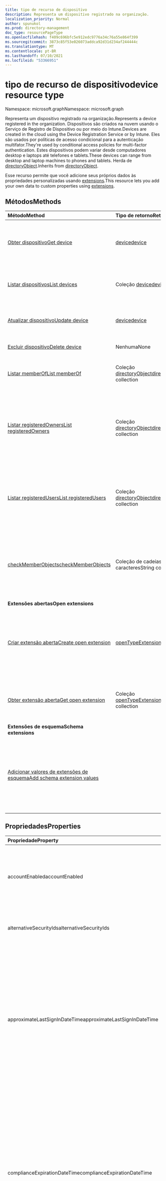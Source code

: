 ```yaml
---
title: tipo de recurso de dispositivo
description: Representa um dispositivo registrado na organização.
localization_priority: Normal
author: spunukol
ms.prod: directory-management
doc_type: resourcePageType
ms.openlocfilehash: f409c696bfc5e912edc9776a34c76a55e864f399
ms.sourcegitcommit: 3873c85f53e026073addca92d31d234af244444c
ms.translationtype: MT
ms.contentlocale: pt-BR
ms.lasthandoff: 07/10/2021
ms.locfileid: "53366951"
---
```

# <a name="device-resource-type"></a><span data-ttu-id="82e64-103">tipo de recurso de dispositivo</span><span class="sxs-lookup"><span data-stu-id="82e64-103">device resource type</span></span>

<span data-ttu-id="82e64-104">Namespace: microsoft.graph</span><span class="sxs-lookup"><span data-stu-id="82e64-104">Namespace: microsoft.graph</span></span>

<span data-ttu-id="82e64-105">Representa um dispositivo registrado na organização.</span><span class="sxs-lookup"><span data-stu-id="82e64-105">Represents a device registered in the organization.</span></span> <span data-ttu-id="82e64-106">Dispositivos são criados na nuvem usando o Serviço de Registro de Dispositivo ou por meio do Intune.</span><span class="sxs-lookup"><span data-stu-id="82e64-106">Devices are created in the cloud using the Device Registration Service or by Intune.</span></span> <span data-ttu-id="82e64-107">Eles são usados por políticas de acesso condicional para a autenticação multifator.</span><span class="sxs-lookup"><span data-stu-id="82e64-107">They're used by conditional access policies for multi-factor authentication.</span></span> <span data-ttu-id="82e64-108">Estes dispositivos podem variar desde computadores desktop e laptops até telefones e tablets.</span><span class="sxs-lookup"><span data-stu-id="82e64-108">These devices can range from desktop and laptop machines to phones and tablets.</span></span> <span data-ttu-id="82e64-109">Herda de [directoryObject](directoryobject.md).</span><span class="sxs-lookup"><span data-stu-id="82e64-109">Inherits from [directoryObject](directoryobject.md).</span></span>

<span data-ttu-id="82e64-110">Esse recurso permite que você adicione seus próprios dados às propriedades personalizadas usando [extensions](/graph/extensibility-overview).</span><span class="sxs-lookup"><span data-stu-id="82e64-110">This resource lets you add your own data to custom properties using [extensions](/graph/extensibility-overview).</span></span>


## <a name="methods"></a><span data-ttu-id="82e64-111">Métodos</span><span class="sxs-lookup"><span data-stu-id="82e64-111">Methods</span></span>

| <span data-ttu-id="82e64-112">Método</span><span class="sxs-lookup"><span data-stu-id="82e64-112">Method</span></span>       | <span data-ttu-id="82e64-113">Tipo de retorno</span><span class="sxs-lookup"><span data-stu-id="82e64-113">Return Type</span></span>  |<span data-ttu-id="82e64-114">Descrição</span><span class="sxs-lookup"><span data-stu-id="82e64-114">Description</span></span>|
|:---------------|:--------|:----------|
|[<span data-ttu-id="82e64-115">Obter dispositivo</span><span class="sxs-lookup"><span data-stu-id="82e64-115">Get device</span></span>](../api/device-get.md) | [<span data-ttu-id="82e64-116">device</span><span class="sxs-lookup"><span data-stu-id="82e64-116">device</span></span>](device.md) |<span data-ttu-id="82e64-117">Leia as propriedades e os relacionamentos de um objeto device.</span><span class="sxs-lookup"><span data-stu-id="82e64-117">Read properties and relationships of a device object.</span></span>|
|[<span data-ttu-id="82e64-118">Listar dispositivos</span><span class="sxs-lookup"><span data-stu-id="82e64-118">List devices</span></span>](../api/device-list.md) | <span data-ttu-id="82e64-119">Coleção [device](device.md)</span><span class="sxs-lookup"><span data-stu-id="82e64-119">[device](device.md) collection</span></span>| <span data-ttu-id="82e64-120">Recupere uma lista de dispositivos registrados no diretório.</span><span class="sxs-lookup"><span data-stu-id="82e64-120">Retrieve a list of devices registered in the directory.</span></span> |
|[<span data-ttu-id="82e64-121">Atualizar dispositivo</span><span class="sxs-lookup"><span data-stu-id="82e64-121">Update device</span></span>](../api/device-update.md) | [<span data-ttu-id="82e64-122">device</span><span class="sxs-lookup"><span data-stu-id="82e64-122">device</span></span>](device.md) |<span data-ttu-id="82e64-123">Atualize as propriedades de um objeto device.</span><span class="sxs-lookup"><span data-stu-id="82e64-123">Update the properties of a device object.</span></span> |
|[<span data-ttu-id="82e64-124">Excluir dispositivo</span><span class="sxs-lookup"><span data-stu-id="82e64-124">Delete device</span></span>](../api/device-delete.md) | <span data-ttu-id="82e64-125">Nenhuma</span><span class="sxs-lookup"><span data-stu-id="82e64-125">None</span></span> |<span data-ttu-id="82e64-126">Exclua um objeto device.</span><span class="sxs-lookup"><span data-stu-id="82e64-126">Delete a device object.</span></span> |
|[<span data-ttu-id="82e64-127">Listar memberOf</span><span class="sxs-lookup"><span data-stu-id="82e64-127">List memberOf</span></span>](../api/device-list-memberof.md) |<span data-ttu-id="82e64-128">Coleção [directoryObject](directoryobject.md)</span><span class="sxs-lookup"><span data-stu-id="82e64-128">[directoryObject](directoryobject.md) collection</span></span>| <span data-ttu-id="82e64-129">Listar os grupos dos que o dispositivo é um membro direto.</span><span class="sxs-lookup"><span data-stu-id="82e64-129">List the groups that the device is a direct member of.</span></span> |
|[<span data-ttu-id="82e64-130">Listar registeredOwners</span><span class="sxs-lookup"><span data-stu-id="82e64-130">List registeredOwners</span></span>](../api/device-list-registeredowners.md) |<span data-ttu-id="82e64-131">Coleção [directoryObject](directoryobject.md)</span><span class="sxs-lookup"><span data-stu-id="82e64-131">[directoryObject](directoryobject.md) collection</span></span>| <span data-ttu-id="82e64-132">Obtenha os usuários que são proprietários registrados do dispositivo da propriedade de navegação registeredOwners.</span><span class="sxs-lookup"><span data-stu-id="82e64-132">Get the users that are registered owners of the device from the registeredOwners navigation property.</span></span>|
|[<span data-ttu-id="82e64-133">Listar registeredUsers</span><span class="sxs-lookup"><span data-stu-id="82e64-133">List registeredUsers</span></span>](../api/device-list-registeredusers.md) |<span data-ttu-id="82e64-134">Coleção [directoryObject](directoryobject.md)</span><span class="sxs-lookup"><span data-stu-id="82e64-134">[directoryObject](directoryobject.md) collection</span></span>| <span data-ttu-id="82e64-135">Obtenha os usuários registrados do dispositivo da propriedade de navegação registeredUsers.</span><span class="sxs-lookup"><span data-stu-id="82e64-135">Get the registered users of the device from the registeredUsers navigation property.</span></span>|
|[<span data-ttu-id="82e64-136">checkMemberObjects</span><span class="sxs-lookup"><span data-stu-id="82e64-136">checkMemberObjects</span></span>](../api/device-checkmemberobjects.md) | <span data-ttu-id="82e64-137">Coleção de cadeias de caracteres</span><span class="sxs-lookup"><span data-stu-id="82e64-137">String collection</span></span> | <span data-ttu-id="82e64-138">Verifique se há associação em uma lista de grupos, função de diretório ou objetos de unidade administrativa.</span><span class="sxs-lookup"><span data-stu-id="82e64-138">Check for membership in a list of groups, directory role, or administrative unit objects.</span></span> |
|<span data-ttu-id="82e64-139">**Extensões abertas**</span><span class="sxs-lookup"><span data-stu-id="82e64-139">**Open extensions**</span></span>| | |
|[<span data-ttu-id="82e64-140">Criar extensão aberta</span><span class="sxs-lookup"><span data-stu-id="82e64-140">Create open extension</span></span>](../api/opentypeextension-post-opentypeextension.md) |[<span data-ttu-id="82e64-141">openTypeExtension</span><span class="sxs-lookup"><span data-stu-id="82e64-141">openTypeExtension</span></span>](opentypeextension.md)| <span data-ttu-id="82e64-142">Crie uma extensão aberta e adicione propriedades personalizadas a uma instância nova ou existente de um recurso.</span><span class="sxs-lookup"><span data-stu-id="82e64-142">Create an open extension and add custom properties to a new or existing resource.</span></span>|
|[<span data-ttu-id="82e64-143">Obter extensão aberta</span><span class="sxs-lookup"><span data-stu-id="82e64-143">Get open extension</span></span>](../api/opentypeextension-get.md) |<span data-ttu-id="82e64-144">Coleção [openTypeExtension](opentypeextension.md)</span><span class="sxs-lookup"><span data-stu-id="82e64-144">[openTypeExtension](opentypeextension.md) collection</span></span>| <span data-ttu-id="82e64-145">Obtenha uma extensão aberta identificada pelo nome da extensão.</span><span class="sxs-lookup"><span data-stu-id="82e64-145">Get an open extension identified by the extension name.</span></span>|
|<span data-ttu-id="82e64-146">**Extensões de esquema**</span><span class="sxs-lookup"><span data-stu-id="82e64-146">**Schema extensions**</span></span>| | |
|[<span data-ttu-id="82e64-147">Adicionar valores de extensões de esquema</span><span class="sxs-lookup"><span data-stu-id="82e64-147">Add schema extension values</span></span>](/graph/extensibility-schema-groups) || <span data-ttu-id="82e64-148">Criar uma definição para a extensão de esquema e usá-la para adicionar dados digitados personalizados a um recurso.</span><span class="sxs-lookup"><span data-stu-id="82e64-148">Create a schema extension definition and then use it to add custom typed data to a resource.</span></span>|

## <a name="properties"></a><span data-ttu-id="82e64-149">Propriedades</span><span class="sxs-lookup"><span data-stu-id="82e64-149">Properties</span></span>
| <span data-ttu-id="82e64-150">Propriedade</span><span class="sxs-lookup"><span data-stu-id="82e64-150">Property</span></span>     | <span data-ttu-id="82e64-151">Tipo</span><span class="sxs-lookup"><span data-stu-id="82e64-151">Type</span></span>   |<span data-ttu-id="82e64-152">Descrição</span><span class="sxs-lookup"><span data-stu-id="82e64-152">Description</span></span>|
|:---------------|:--------|:----------|
|<span data-ttu-id="82e64-153">accountEnabled</span><span class="sxs-lookup"><span data-stu-id="82e64-153">accountEnabled</span></span>|<span data-ttu-id="82e64-154">Booliano</span><span class="sxs-lookup"><span data-stu-id="82e64-154">Boolean</span></span>| <span data-ttu-id="82e64-155">`true` se a conta estiver habilitada; caso contrário, `false`.</span><span class="sxs-lookup"><span data-stu-id="82e64-155">`true` if the account is enabled; otherwise, `false`.</span></span> <span data-ttu-id="82e64-156">Obrigatório.</span><span class="sxs-lookup"><span data-stu-id="82e64-156">Required.</span></span> <span data-ttu-id="82e64-157">O padrão é `true`.</span><span class="sxs-lookup"><span data-stu-id="82e64-157">Default is `true`.</span></span> <span data-ttu-id="82e64-158">Suporta `$filter` (`eq`, `ne`, `NOT`, `in`).</span><span class="sxs-lookup"><span data-stu-id="82e64-158">Supports `$filter` (`eq`, `ne`, `NOT`, `in`).</span></span>|
|<span data-ttu-id="82e64-159">alternativeSecurityIds</span><span class="sxs-lookup"><span data-stu-id="82e64-159">alternativeSecurityIds</span></span>|<span data-ttu-id="82e64-160">Coleção [alternativeSecurityId](alternativeSecurityId.md)</span><span class="sxs-lookup"><span data-stu-id="82e64-160">[alternativeSecurityId](alternativeSecurityId.md) collection</span></span>| <span data-ttu-id="82e64-161">Apenas para uso interno.</span><span class="sxs-lookup"><span data-stu-id="82e64-161">For internal use only.</span></span> <span data-ttu-id="82e64-162">Não anulável.</span><span class="sxs-lookup"><span data-stu-id="82e64-162">Not nullable.</span></span> <span data-ttu-id="82e64-163">Suporta `$filter` (`eq`, `NOT`, `ge`, `le`).</span><span class="sxs-lookup"><span data-stu-id="82e64-163">Supports `$filter` (`eq`, `NOT`, `ge`, `le`).</span></span>|
|<span data-ttu-id="82e64-164">approximateLastSignInDateTime</span><span class="sxs-lookup"><span data-stu-id="82e64-164">approximateLastSignInDateTime</span></span>|<span data-ttu-id="82e64-165">DateTimeOffset</span><span class="sxs-lookup"><span data-stu-id="82e64-165">DateTimeOffset</span></span>| <span data-ttu-id="82e64-166">O tipo de data/hora representa informações de data e hora usando o formato ISO 8601 e está sempre em horário UTC.</span><span class="sxs-lookup"><span data-stu-id="82e64-166">The timestamp type represents date and time information using ISO 8601 format and is always in UTC time.</span></span> <span data-ttu-id="82e64-167">Por exemplo, meia-noite UTC em 1 de janeiro de 2014 é `2014-01-01T00:00:00Z`.</span><span class="sxs-lookup"><span data-stu-id="82e64-167">For example, midnight UTC on Jan 1, 2014 is `2014-01-01T00:00:00Z`.</span></span> <span data-ttu-id="82e64-168">Somente leitura.</span><span class="sxs-lookup"><span data-stu-id="82e64-168">Read-only.</span></span> <span data-ttu-id="82e64-169">Suporta `$filter` ( , , , , ) e `eq` `ne` `NOT` `ge` `le` `$orderBy` .</span><span class="sxs-lookup"><span data-stu-id="82e64-169">Supports `$filter` (`eq`, `ne`, `NOT`, `ge`, `le`) and `$orderBy`.</span></span> |
|<span data-ttu-id="82e64-170">complianceExpirationDateTime</span><span class="sxs-lookup"><span data-stu-id="82e64-170">complianceExpirationDateTime</span></span>|<span data-ttu-id="82e64-171">DateTimeOffset</span><span class="sxs-lookup"><span data-stu-id="82e64-171">DateTimeOffset</span></span>| <span data-ttu-id="82e64-172">O timestamp quando o dispositivo não é mais considerado compatível.</span><span class="sxs-lookup"><span data-stu-id="82e64-172">The timestamp when the device is no longer deemed compliant.</span></span> <span data-ttu-id="82e64-173">O tipo de data/hora representa informações de data e hora usando o formato ISO 8601 e está sempre em horário UTC.</span><span class="sxs-lookup"><span data-stu-id="82e64-173">The timestamp type represents date and time information using ISO 8601 format and is always in UTC time.</span></span> <span data-ttu-id="82e64-174">Por exemplo, meia-noite UTC em 1 de janeiro de 2014 é `2014-01-01T00:00:00Z`.</span><span class="sxs-lookup"><span data-stu-id="82e64-174">For example, midnight UTC on Jan 1, 2014 is `2014-01-01T00:00:00Z`.</span></span> <span data-ttu-id="82e64-175">Somente leitura.</span><span class="sxs-lookup"><span data-stu-id="82e64-175">Read-only.</span></span> |
|<span data-ttu-id="82e64-176">deviceId</span><span class="sxs-lookup"><span data-stu-id="82e64-176">deviceId</span></span>|<span data-ttu-id="82e64-177">Cadeia de caracteres</span><span class="sxs-lookup"><span data-stu-id="82e64-177">String</span></span>| <span data-ttu-id="82e64-178">Identificador exclusivo definido pelo serviço de registro do dispositivo Azure no momento do registro.</span><span class="sxs-lookup"><span data-stu-id="82e64-178">Unique identifier set by Azure Device Registration Service at the time of registration.</span></span> <span data-ttu-id="82e64-179">Suporta `$filter` (`eq`, `ne`, `NOT`, `startsWith`).</span><span class="sxs-lookup"><span data-stu-id="82e64-179">Supports `$filter` (`eq`, `ne`, `NOT`, `startsWith`).</span></span>|
|<span data-ttu-id="82e64-180">deviceMetadata</span><span class="sxs-lookup"><span data-stu-id="82e64-180">deviceMetadata</span></span>|<span data-ttu-id="82e64-181">String</span><span class="sxs-lookup"><span data-stu-id="82e64-181">String</span></span>| <span data-ttu-id="82e64-182">Apenas para uso interno.</span><span class="sxs-lookup"><span data-stu-id="82e64-182">For internal use only.</span></span> <span data-ttu-id="82e64-183">Definido como `null`.</span><span class="sxs-lookup"><span data-stu-id="82e64-183">Set to `null`.</span></span> |
|<span data-ttu-id="82e64-184">deviceVersion</span><span class="sxs-lookup"><span data-stu-id="82e64-184">deviceVersion</span></span>|<span data-ttu-id="82e64-185">Int32</span><span class="sxs-lookup"><span data-stu-id="82e64-185">Int32</span></span>| <span data-ttu-id="82e64-186">Apenas para uso interno.</span><span class="sxs-lookup"><span data-stu-id="82e64-186">For internal use only.</span></span> |
|<span data-ttu-id="82e64-187">displayName</span><span class="sxs-lookup"><span data-stu-id="82e64-187">displayName</span></span>|<span data-ttu-id="82e64-188">String</span><span class="sxs-lookup"><span data-stu-id="82e64-188">String</span></span>|<span data-ttu-id="82e64-189">O nome de exibição do dispositivo.</span><span class="sxs-lookup"><span data-stu-id="82e64-189">The display name for the device.</span></span> <span data-ttu-id="82e64-190">Obrigatório.</span><span class="sxs-lookup"><span data-stu-id="82e64-190">Required.</span></span> <span data-ttu-id="82e64-191">Suporta `$filter` ( , , , , , , ), `eq` e `ne` `NOT` `ge` `le` `in` `startsWith` `$search` `$orderBy` .</span><span class="sxs-lookup"><span data-stu-id="82e64-191">Supports `$filter` (`eq`, `ne`, `NOT`, `ge`, `le`, `in`, `startsWith`), `$search`, and `$orderBy`.</span></span>  |
|<span data-ttu-id="82e64-192">id</span><span class="sxs-lookup"><span data-stu-id="82e64-192">id</span></span>|<span data-ttu-id="82e64-193">String</span><span class="sxs-lookup"><span data-stu-id="82e64-193">String</span></span>|<span data-ttu-id="82e64-194">O identificador exclusivo do dispositivo.</span><span class="sxs-lookup"><span data-stu-id="82e64-194">The unique identifier for the device.</span></span> <span data-ttu-id="82e64-195">Herdado de [directoryObject](directoryobject.md).</span><span class="sxs-lookup"><span data-stu-id="82e64-195">Inherited from [directoryObject](directoryobject.md).</span></span> <span data-ttu-id="82e64-196">Chave, Não anulável.</span><span class="sxs-lookup"><span data-stu-id="82e64-196">Key, Not nullable.</span></span> <span data-ttu-id="82e64-197">Somente leitura.</span><span class="sxs-lookup"><span data-stu-id="82e64-197">Read-only.</span></span> <span data-ttu-id="82e64-198">Suporta `$filter` (`eq`, `ne`, `NOT`, `in`).</span><span class="sxs-lookup"><span data-stu-id="82e64-198">Supports `$filter` (`eq`, `ne`, `NOT`, `in`).</span></span> |
|<span data-ttu-id="82e64-199">isCompliant</span><span class="sxs-lookup"><span data-stu-id="82e64-199">isCompliant</span></span>|<span data-ttu-id="82e64-200">Booliano</span><span class="sxs-lookup"><span data-stu-id="82e64-200">Boolean</span></span>|<span data-ttu-id="82e64-201">`true` se o dispositivo estiver em conformidade com políticas de Gerenciamento de Dispositivo Móvel (MDM); caso contrário, `false` .</span><span class="sxs-lookup"><span data-stu-id="82e64-201">`true` if the device complies with Mobile Device Management (MDM) policies; otherwise, `false`.</span></span> <span data-ttu-id="82e64-202">Somente leitura.</span><span class="sxs-lookup"><span data-stu-id="82e64-202">Read-only.</span></span> <span data-ttu-id="82e64-203">Isso só pode ser atualizado pelo Intune para qualquer tipo de sistema operacional de dispositivo ou por um [aplicativo MDM](/windows/client-management/mdm/azure-active-directory-integration-with-mdm) aprovado para Windows do sistema operacional.</span><span class="sxs-lookup"><span data-stu-id="82e64-203">This can only be updated by Intune for any device OS type or by an [approved MDM app](/windows/client-management/mdm/azure-active-directory-integration-with-mdm) for Windows OS devices.</span></span> <span data-ttu-id="82e64-204">Suporta `$filter` (`eq`, `ne`, `NOT`).</span><span class="sxs-lookup"><span data-stu-id="82e64-204">Supports `$filter` (`eq`, `ne`, `NOT`).</span></span>|
|<span data-ttu-id="82e64-205">isManaged</span><span class="sxs-lookup"><span data-stu-id="82e64-205">isManaged</span></span>|<span data-ttu-id="82e64-206">Booliano</span><span class="sxs-lookup"><span data-stu-id="82e64-206">Boolean</span></span>|<span data-ttu-id="82e64-207">`true` se o dispositivo for gerenciado por um aplicativo MDM (Gerenciamento de Dispositivo Móvel). caso contrário, `false` .</span><span class="sxs-lookup"><span data-stu-id="82e64-207">`true` if the device is managed by a Mobile Device Management (MDM) app; otherwise, `false`.</span></span> <span data-ttu-id="82e64-208">Isso só pode ser atualizado pelo Intune para qualquer tipo de sistema operacional de dispositivo ou por um [aplicativo MDM](/windows/client-management/mdm/azure-active-directory-integration-with-mdm) aprovado para Windows do sistema operacional.</span><span class="sxs-lookup"><span data-stu-id="82e64-208">This can only be updated by Intune for any device OS type or by an [approved MDM app](/windows/client-management/mdm/azure-active-directory-integration-with-mdm) for Windows OS devices.</span></span> <span data-ttu-id="82e64-209">Suporta `$filter` (`eq`, `ne`, `NOT`).</span><span class="sxs-lookup"><span data-stu-id="82e64-209">Supports `$filter` (`eq`, `ne`, `NOT`).</span></span> |
|<span data-ttu-id="82e64-210">fabricante</span><span class="sxs-lookup"><span data-stu-id="82e64-210">manufacturer</span></span>|<span data-ttu-id="82e64-211">String</span><span class="sxs-lookup"><span data-stu-id="82e64-211">String</span></span>| <span data-ttu-id="82e64-212">Fabricante do dispositivo.</span><span class="sxs-lookup"><span data-stu-id="82e64-212">Manufacturer of the device.</span></span> <span data-ttu-id="82e64-213">Somente leitura.</span><span class="sxs-lookup"><span data-stu-id="82e64-213">Read-only.</span></span> |
|<span data-ttu-id="82e64-214">mdmAppId</span><span class="sxs-lookup"><span data-stu-id="82e64-214">mdmAppId</span></span>|<span data-ttu-id="82e64-215">String</span><span class="sxs-lookup"><span data-stu-id="82e64-215">String</span></span>|<span data-ttu-id="82e64-216">Identificador de aplicativo usado para registrar o dispositivo no MDM.</span><span class="sxs-lookup"><span data-stu-id="82e64-216">Application identifier used to register device into MDM.</span></span> <span data-ttu-id="82e64-217">Somente leitura.</span><span class="sxs-lookup"><span data-stu-id="82e64-217">Read-only.</span></span> <span data-ttu-id="82e64-218">Suporta `$filter` (`eq`, `ne`, `NOT`, `startsWith`).</span><span class="sxs-lookup"><span data-stu-id="82e64-218">Supports `$filter` (`eq`, `ne`, `NOT`, `startsWith`).</span></span>|
|<span data-ttu-id="82e64-219">modelo</span><span class="sxs-lookup"><span data-stu-id="82e64-219">model</span></span>|<span data-ttu-id="82e64-220">String</span><span class="sxs-lookup"><span data-stu-id="82e64-220">String</span></span>| <span data-ttu-id="82e64-221">Modelo do dispositivo.</span><span class="sxs-lookup"><span data-stu-id="82e64-221">Model of the device.</span></span> <span data-ttu-id="82e64-222">Somente leitura.</span><span class="sxs-lookup"><span data-stu-id="82e64-222">Read-only.</span></span> |
|<span data-ttu-id="82e64-223">onPremisesLastSyncDateTime</span><span class="sxs-lookup"><span data-stu-id="82e64-223">onPremisesLastSyncDateTime</span></span>|<span data-ttu-id="82e64-224">DateTimeOffset</span><span class="sxs-lookup"><span data-stu-id="82e64-224">DateTimeOffset</span></span>|<span data-ttu-id="82e64-225">A última vez em que o objeto foi sincronizado com o diretório local.</span><span class="sxs-lookup"><span data-stu-id="82e64-225">The last time at which the object was synced with the on-premises directory.</span></span> <span data-ttu-id="82e64-226">O tipo Timestamp representa informações de data e hora usando o formato ISO 8601 e está sempre no horário UTC.</span><span class="sxs-lookup"><span data-stu-id="82e64-226">The Timestamp type represents date and time information using ISO 8601 format and is always in UTC time.</span></span> <span data-ttu-id="82e64-227">Por exemplo, meia-noite UTC em 1º de janeiro de 2014 é `2014-01-01T00:00:00Z` somente leitura.</span><span class="sxs-lookup"><span data-stu-id="82e64-227">For example, midnight UTC on Jan 1, 2014 is `2014-01-01T00:00:00Z` Read-only.</span></span> <span data-ttu-id="82e64-228">Suporta `$filter` (`eq`, `ne`, `NOT`, `ge`, `le`, `in`).</span><span class="sxs-lookup"><span data-stu-id="82e64-228">Supports `$filter` (`eq`, `ne`, `NOT`, `ge`, `le`, `in`).</span></span>|
|<span data-ttu-id="82e64-229">onPremisesSyncEnabled</span><span class="sxs-lookup"><span data-stu-id="82e64-229">onPremisesSyncEnabled</span></span>|<span data-ttu-id="82e64-230">Booliano</span><span class="sxs-lookup"><span data-stu-id="82e64-230">Boolean</span></span>|<span data-ttu-id="82e64-231">`true` se esse objeto está sincronizado de um diretório local; `false` se esse objeto foi originalmente sincronizado de um diretório local, mas não está mais sincronizado; `null` se esse objeto nunca foi sido sincronizado de um diretório local (padrão). </span><span class="sxs-lookup"><span data-stu-id="82e64-231">`true` if this object is synced from an on-premises directory; `false` if this object was originally synced from an on-premises directory but is no longer synced; `null` if this object has never been synced from an on-premises directory (default).</span></span> <span data-ttu-id="82e64-232">Somente leitura.</span><span class="sxs-lookup"><span data-stu-id="82e64-232">Read-only.</span></span> <span data-ttu-id="82e64-233">Suporta `$filter` (`eq`, `ne`, `NOT`, `in`).</span><span class="sxs-lookup"><span data-stu-id="82e64-233">Supports `$filter` (`eq`, `ne`, `NOT`, `in`).</span></span> |
|<span data-ttu-id="82e64-234">operatingSystem</span><span class="sxs-lookup"><span data-stu-id="82e64-234">operatingSystem</span></span>|<span data-ttu-id="82e64-235">String</span><span class="sxs-lookup"><span data-stu-id="82e64-235">String</span></span>| <span data-ttu-id="82e64-236">O tipo de sistema operacional do dispositivo.</span><span class="sxs-lookup"><span data-stu-id="82e64-236">The type of operating system on the device.</span></span> <span data-ttu-id="82e64-237">Obrigatório.</span><span class="sxs-lookup"><span data-stu-id="82e64-237">Required.</span></span> <span data-ttu-id="82e64-238">Suporta `$filter` (`eq`, `ne`, `NOT`, `ge`, `le`, `startsWith`).</span><span class="sxs-lookup"><span data-stu-id="82e64-238">Supports `$filter` (`eq`, `ne`, `NOT`, `ge`, `le`, `startsWith`).</span></span> |
|<span data-ttu-id="82e64-239">operatingSystemVersion</span><span class="sxs-lookup"><span data-stu-id="82e64-239">operatingSystemVersion</span></span>|<span data-ttu-id="82e64-240">String</span><span class="sxs-lookup"><span data-stu-id="82e64-240">String</span></span>|<span data-ttu-id="82e64-241">A versão do sistema operacional do dispositivo.</span><span class="sxs-lookup"><span data-stu-id="82e64-241">The version of the operating system on the device.</span></span> <span data-ttu-id="82e64-242">Obrigatório.</span><span class="sxs-lookup"><span data-stu-id="82e64-242">Required.</span></span> <span data-ttu-id="82e64-243">Suporta `$filter` (`eq`, `ne`, `NOT`, `ge`, `le`, `startsWith`).</span><span class="sxs-lookup"><span data-stu-id="82e64-243">Supports `$filter` (`eq`, `ne`, `NOT`, `ge`, `le`, `startsWith`).</span></span> |
|<span data-ttu-id="82e64-244">physicalIds</span><span class="sxs-lookup"><span data-stu-id="82e64-244">physicalIds</span></span>|<span data-ttu-id="82e64-245">Coleção de cadeias de caracteres</span><span class="sxs-lookup"><span data-stu-id="82e64-245">String collection</span></span>| <span data-ttu-id="82e64-246">Apenas para uso interno.</span><span class="sxs-lookup"><span data-stu-id="82e64-246">For internal use only.</span></span> <span data-ttu-id="82e64-247">Não anulável.</span><span class="sxs-lookup"><span data-stu-id="82e64-247">Not nullable.</span></span> <span data-ttu-id="82e64-248">Suporta `$filter` (`eq`, `NOT`, `ge`, `le`, `startsWith`).</span><span class="sxs-lookup"><span data-stu-id="82e64-248">Supports `$filter` (`eq`, `NOT`, `ge`, `le`, `startsWith`).</span></span> |
|<span data-ttu-id="82e64-249">profileType</span><span class="sxs-lookup"><span data-stu-id="82e64-249">profileType</span></span>|<span data-ttu-id="82e64-250">deviceProfileType</span><span class="sxs-lookup"><span data-stu-id="82e64-250">deviceProfileType</span></span>|<span data-ttu-id="82e64-251">O tipo de perfil do dispositivo.</span><span class="sxs-lookup"><span data-stu-id="82e64-251">The profile type of the device.</span></span> <span data-ttu-id="82e64-252">Valores possíveis: `RegisteredDevice` (padrão), `SecureVM` , , , `Printer` `Shared` `IoT` .</span><span class="sxs-lookup"><span data-stu-id="82e64-252">Possible values: `RegisteredDevice` (default), `SecureVM`, `Printer`, `Shared`, `IoT`.</span></span>|
|<span data-ttu-id="82e64-253">systemLabels</span><span class="sxs-lookup"><span data-stu-id="82e64-253">systemLabels</span></span>|<span data-ttu-id="82e64-254">Coleção de cadeias de caracteres</span><span class="sxs-lookup"><span data-stu-id="82e64-254">String collection</span></span>| <span data-ttu-id="82e64-255">Lista de rótulos aplicados ao dispositivo pelo sistema.</span><span class="sxs-lookup"><span data-stu-id="82e64-255">List of labels applied to the device by the system.</span></span> |
|<span data-ttu-id="82e64-256">trustType</span><span class="sxs-lookup"><span data-stu-id="82e64-256">trustType</span></span>|<span data-ttu-id="82e64-257">Cadeia de caracteres</span><span class="sxs-lookup"><span data-stu-id="82e64-257">String</span></span>| <span data-ttu-id="82e64-258">Tipo de relação de confiança para o dispositivo associado.</span><span class="sxs-lookup"><span data-stu-id="82e64-258">Type of trust for the joined device.</span></span> <span data-ttu-id="82e64-259">Somente leitura.</span><span class="sxs-lookup"><span data-stu-id="82e64-259">Read-only.</span></span> <span data-ttu-id="82e64-260">Valores possíveis: (indica trazer seus próprios dispositivos pessoais ), (Dispositivos ingressados apenas na nuvem) (dispositivos ingressados no domínio local `Workplace`  `AzureAd` `ServerAd` ingressados no Azure AD).</span><span class="sxs-lookup"><span data-stu-id="82e64-260">Possible values:  `Workplace` (indicates *bring your own personal devices*), `AzureAd` (Cloud only joined devices), `ServerAd` (on-premises domain joined devices joined to Azure AD).</span></span> <span data-ttu-id="82e64-261">Saiba mais em [Introdução ao gerenciamento de dispositivo no Azure Active Directory](/azure/active-directory/device-management-introduction)</span><span class="sxs-lookup"><span data-stu-id="82e64-261">For more details, see [Introduction to device management in Azure Active Directory](/azure/active-directory/device-management-introduction)</span></span> |

## <a name="relationships"></a><span data-ttu-id="82e64-262">Relações</span><span class="sxs-lookup"><span data-stu-id="82e64-262">Relationships</span></span>
| <span data-ttu-id="82e64-263">Relação</span><span class="sxs-lookup"><span data-stu-id="82e64-263">Relationship</span></span> | <span data-ttu-id="82e64-264">Tipo</span><span class="sxs-lookup"><span data-stu-id="82e64-264">Type</span></span>   |<span data-ttu-id="82e64-265">Descrição</span><span class="sxs-lookup"><span data-stu-id="82e64-265">Description</span></span>|
|:---------------|:--------|:----------|
|<span data-ttu-id="82e64-266">extensions</span><span class="sxs-lookup"><span data-stu-id="82e64-266">extensions</span></span>|<span data-ttu-id="82e64-267">[extension](extension.md) collection</span><span class="sxs-lookup"><span data-stu-id="82e64-267">[extension](extension.md) collection</span></span>|<span data-ttu-id="82e64-p122">A coleção de extensões abertas definidas para o dispositivo. Somente leitura. Anulável.</span><span class="sxs-lookup"><span data-stu-id="82e64-p122">The collection of open extensions defined for the device. Read-only. Nullable.</span></span>|
|<span data-ttu-id="82e64-271">memberOf</span><span class="sxs-lookup"><span data-stu-id="82e64-271">memberOf</span></span>|<span data-ttu-id="82e64-272">Coleção [directoryObject](directoryobject.md)</span><span class="sxs-lookup"><span data-stu-id="82e64-272">[directoryObject](directoryobject.md) collection</span></span>|<span data-ttu-id="82e64-273">Grupos dos que esse dispositivo é membro.</span><span class="sxs-lookup"><span data-stu-id="82e64-273">Groups that this device is a member of.</span></span> <span data-ttu-id="82e64-274">Somente leitura.</span><span class="sxs-lookup"><span data-stu-id="82e64-274">Read-only.</span></span> <span data-ttu-id="82e64-275">Anulável.</span><span class="sxs-lookup"><span data-stu-id="82e64-275">Nullable.</span></span> <span data-ttu-id="82e64-276">Suporta o `$expand`.</span><span class="sxs-lookup"><span data-stu-id="82e64-276">Supports `$expand`.</span></span> |
|<span data-ttu-id="82e64-277">transitiveMemberOf</span><span class="sxs-lookup"><span data-stu-id="82e64-277">transitiveMemberOf</span></span> |<span data-ttu-id="82e64-278">Coleção [directoryObject](directoryobject.md)</span><span class="sxs-lookup"><span data-stu-id="82e64-278">[directoryObject](directoryobject.md) collection</span></span>| <span data-ttu-id="82e64-279">Grupos dos que o dispositivo é membro.</span><span class="sxs-lookup"><span data-stu-id="82e64-279">Groups that the device is a member of.</span></span> <span data-ttu-id="82e64-280">Esta operação é transitiva.</span><span class="sxs-lookup"><span data-stu-id="82e64-280">This operation is transitive.</span></span> <span data-ttu-id="82e64-281">Suporta o `$expand`.</span><span class="sxs-lookup"><span data-stu-id="82e64-281">Supports `$expand`.</span></span>  |
|<span data-ttu-id="82e64-282">registeredOwners</span><span class="sxs-lookup"><span data-stu-id="82e64-282">registeredOwners</span></span>|<span data-ttu-id="82e64-283">Coleção [directoryObject](directoryobject.md)</span><span class="sxs-lookup"><span data-stu-id="82e64-283">[directoryObject](directoryobject.md) collection</span></span>|<span data-ttu-id="82e64-284">O usuário que associou o dispositivo na nuvem ou registrou seu dispositivo pessoal.</span><span class="sxs-lookup"><span data-stu-id="82e64-284">The user that cloud joined the device or registered their personal device.</span></span> <span data-ttu-id="82e64-285">O proprietário registrado é definido no momento do registro.</span><span class="sxs-lookup"><span data-stu-id="82e64-285">The registered owner is set at the time of registration.</span></span> <span data-ttu-id="82e64-286">Atualmente, só pode haver um proprietário.</span><span class="sxs-lookup"><span data-stu-id="82e64-286">Currently, there can be only one owner.</span></span> <span data-ttu-id="82e64-287">Somente leitura.</span><span class="sxs-lookup"><span data-stu-id="82e64-287">Read-only.</span></span> <span data-ttu-id="82e64-288">Anulável.</span><span class="sxs-lookup"><span data-stu-id="82e64-288">Nullable.</span></span> <span data-ttu-id="82e64-289">Suporta o `$expand`.</span><span class="sxs-lookup"><span data-stu-id="82e64-289">Supports `$expand`.</span></span>  |
|<span data-ttu-id="82e64-290">registeredUsers</span><span class="sxs-lookup"><span data-stu-id="82e64-290">registeredUsers</span></span>|<span data-ttu-id="82e64-291">Coleção [directoryObject](directoryobject.md)</span><span class="sxs-lookup"><span data-stu-id="82e64-291">[directoryObject](directoryobject.md) collection</span></span>|<span data-ttu-id="82e64-292">Coleção de usuários registrados do dispositivo.</span><span class="sxs-lookup"><span data-stu-id="82e64-292">Collection of registered users of the device.</span></span> <span data-ttu-id="82e64-293">Para dispositivos associados em nuvem e dispositivos pessoais registrados, os usuários registrados são definidos para o mesmo valor que proprietários registrados no momento do registro.</span><span class="sxs-lookup"><span data-stu-id="82e64-293">For cloud joined devices and registered personal devices, registered users are set to the same value as registered owners at the time of registration.</span></span> <span data-ttu-id="82e64-294">Somente leitura.</span><span class="sxs-lookup"><span data-stu-id="82e64-294">Read-only.</span></span> <span data-ttu-id="82e64-295">Anulável.</span><span class="sxs-lookup"><span data-stu-id="82e64-295">Nullable.</span></span> <span data-ttu-id="82e64-296">Suporta o `$expand`.</span><span class="sxs-lookup"><span data-stu-id="82e64-296">Supports `$expand`.</span></span> |

## <a name="json-representation"></a><span data-ttu-id="82e64-297">Representação JSON</span><span class="sxs-lookup"><span data-stu-id="82e64-297">JSON representation</span></span>

<span data-ttu-id="82e64-298">Veja a seguir uma representação JSON do recurso</span><span class="sxs-lookup"><span data-stu-id="82e64-298">Here is a JSON representation of the resource</span></span>

<!--{
  "blockType": "resource",
  "openType": true,
  "optionalProperties": [
    "extensions",
    "registeredOwners",
    "registeredUsers"
  ],
  "keyProperty": "id",
  "baseType": "microsoft.graph.directoryObject",
  "@odata.type": "microsoft.graph.device"
}-->

```json
{
  "accountEnabled": true,
  "alternativeSecurityIds": [{"@odata.type": "microsoft.graph.alternativeSecurityId"}],
  "approximateLastSignInDateTime": "String (timestamp)",
  "complianceExpirationDateTime": "String (timestamp)",
  "deviceId": "string",
  "deviceMetadata": "string",
  "deviceVersion": 1024,
  "displayName": "string",
  "id": "string (identifier)",
  "isCompliant": true,
  "isManaged": true,
  "manufacturer": "string",
  "mdmAppId": "string",
  "model": "string",
  "onPremisesLastSyncDateTime": "String (timestamp)",
  "onPremisesSyncEnabled": true,
  "operatingSystem": "string",
  "operatingSystemVersion": "string",
  "physicalIds": ["string"],
  "profileType": "string",
  "systemLabels": ["string"],
  "trustType": "string"
}
```

## <a name="see-also"></a><span data-ttu-id="82e64-299">Confira também</span><span class="sxs-lookup"><span data-stu-id="82e64-299">See also</span></span>

- [<span data-ttu-id="82e64-300">Adicionar dados personalizados a recursos usando extensões</span><span class="sxs-lookup"><span data-stu-id="82e64-300">Add custom data to resources using extensions</span></span>](/graph/extensibility-overview)
- [<span data-ttu-id="82e64-301">Adicionar dados personalizados aos usuários usando extensões abertas</span><span class="sxs-lookup"><span data-stu-id="82e64-301">Add custom data to users using open extensions</span></span>](/graph/extensibility-open-users)
- [<span data-ttu-id="82e64-302">Adicionar dados personalizados a grupos usando as extensões do esquema</span><span class="sxs-lookup"><span data-stu-id="82e64-302">Add custom data to groups using schema extensions</span></span>](/graph/extensibility-schema-groups)


<!-- uuid: 8fcb5dbc-d5aa-4681-8e31-b001d5168d79
2015-10-25 14:57:30 UTC -->
<!-- {
  "type": "#page.annotation",
  "description": "device resource",
  "keywords": "",
  "section": "documentation",
  "tocPath": ""
}-->
